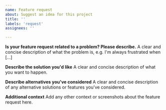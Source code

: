 ```yaml
---
name: Feature request
about: Suggest an idea for this project
title: ''
labels: 'request'
assignees: ''

---
```


**Is your feature request related to a problem? Please describe.**
A clear and concise description of what the problem is, e.g. I'm always frustrated when [...]

**Describe the solution you'd like**
A clear and concise description of what you want to happen.

**Describe alternatives you've considered**
A clear and concise description of any alternative solutions or features you've considered.

**Additional context**
Add any other context or screenshots about the feature request here.
